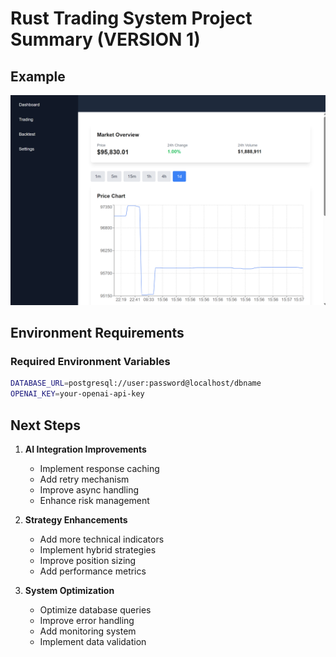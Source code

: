 # Rust Trading System Project Summary (VERSION 1)

## Example

![result](assets/version1.png)

## Environment Requirements

### Required Environment Variables
```bash
DATABASE_URL=postgresql://user:password@localhost/dbname
OPENAI_KEY=your-openai-api-key
```

## Next Steps

1. **AI Integration Improvements**
   - Implement response caching
   - Add retry mechanism
   - Improve async handling
   - Enhance risk management

2. **Strategy Enhancements**
   - Add more technical indicators
   - Implement hybrid strategies
   - Improve position sizing
   - Add performance metrics

3. **System Optimization**
   - Optimize database queries
   - Improve error handling
   - Add monitoring system
   - Implement data validation
